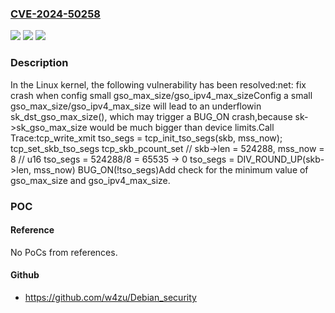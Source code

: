 ### [CVE-2024-50258](https://cve.mitre.org/cgi-bin/cvename.cgi?name=CVE-2024-50258)
![](https://img.shields.io/static/v1?label=Product&message=Linux&color=blue)
![](https://img.shields.io/static/v1?label=Version&message=46e6b992c250%3C%20e9365368b483%20&color=brighgreen)
![](https://img.shields.io/static/v1?label=Vulnerability&message=n%2Fa&color=brighgreen)

### Description

In the Linux kernel, the following vulnerability has been resolved:net: fix crash when config small gso_max_size/gso_ipv4_max_sizeConfig a small gso_max_size/gso_ipv4_max_size will lead to an underflowin sk_dst_gso_max_size(), which may trigger a BUG_ON crash,because sk->sk_gso_max_size would be much bigger than device limits.Call Trace:tcp_write_xmit    tso_segs = tcp_init_tso_segs(skb, mss_now);        tcp_set_skb_tso_segs            tcp_skb_pcount_set                // skb->len = 524288, mss_now = 8                // u16 tso_segs = 524288/8 = 65535 -> 0                tso_segs = DIV_ROUND_UP(skb->len, mss_now)    BUG_ON(!tso_segs)Add check for the minimum value of gso_max_size and gso_ipv4_max_size.

### POC

#### Reference
No PoCs from references.

#### Github
- https://github.com/w4zu/Debian_security

